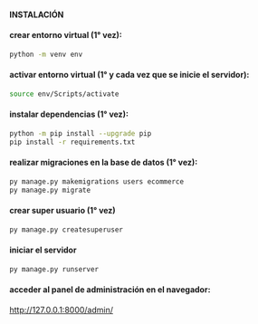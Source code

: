 
#### INSTALACIÓN


#### crear entorno virtual (1° vez):


```bash
python -m venv env
```




#### activar entorno virtual (1° y cada vez que se inicie el servidor):
```bash
source env/Scripts/activate
```


#### instalar dependencias (1° vez):
``` bash
python -m pip install --upgrade pip
pip install -r requirements.txt
```


#### realizar migraciones en la base de datos (1° vez):
```bash
py manage.py makemigrations users ecommerce
py manage.py migrate
```


#### crear super usuario (1° vez)
``` bash
py manage.py createsuperuser
```








#### iniciar el servidor
``` bash
py manage.py runserver
```




#### acceder al panel de administración en el navegador:
http://127.0.0.1:8000/admin/















